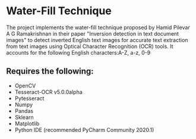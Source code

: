 # Water-Fill Technique
The project implements the water-fill technique proposed by Hamid Pilevar A G Ramakrishnan in their paper "Inversion detection in text document images" to detect inverted English text images for accurate text extraction from text images using Optical Character Recognition (OCR) tools.
It accounts for the following English characters:A-Z, a-z, 0-9

## Requires the following:
* OpenCV
* Tesseract-OCR v5.0.0alpha
* Pytesseract
* Numpy
* Pandas
* Sklearn
* Matplotlib
* Python IDE (recommended PyCharm Community 2020.1)
